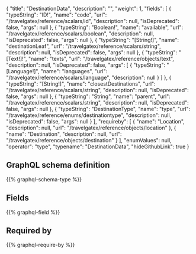 {
  "title": "DestinationData",
  "description": "",
  "weight": 1,
  "fields": [
    {
      "typeString": "ID!",
      "name": "code",
      "url": "/travelgatex/reference/scalars/id",
      "description": null,
      "isDeprecated": false,
      "args": null
    },
    {
      "typeString": "Boolean!",
      "name": "available",
      "url": "/travelgatex/reference/scalars/boolean",
      "description": null,
      "isDeprecated": false,
      "args": null
    },
    {
      "typeString": "[String!]",
      "name": "destinationLeaf",
      "url": "/travelgatex/reference/scalars/string",
      "description": null,
      "isDeprecated": false,
      "args": null
    },
    {
      "typeString": "[Text!]!",
      "name": "texts",
      "url": "/travelgatex/reference/objects/text",
      "description": null,
      "isDeprecated": false,
      "args": [
        {
          "typeString": "[Language!]",
          "name": "languages",
          "url": "/travelgatex/reference/scalars/language",
          "description": null
        }
      ]
    },
    {
      "typeString": "[String!]",
      "name": "closestDestinations",
      "url": "/travelgatex/reference/scalars/string",
      "description": null,
      "isDeprecated": false,
      "args": null
    },
    {
      "typeString": "String",
      "name": "parent",
      "url": "/travelgatex/reference/scalars/string",
      "description": null,
      "isDeprecated": false,
      "args": null
    },
    {
      "typeString": "DestinationType",
      "name": "type",
      "url": "/travelgatex/reference/enums/destinationtype",
      "description": null,
      "isDeprecated": false,
      "args": null
    }
  ],
  "requireby": [
    {
      "name": "Location",
      "description": null,
      "url": "/travelgatex/reference/objects/location"
    },
    {
      "name": "Destination",
      "description": null,
      "url": "/travelgatex/reference/objects/destination"
    }
  ],
  "enumValues": null,
  "operator": "type",
  "typename": "DestinationData",
  "hideGithubLink": true
}
## GraphQL schema definition

{{% graphql-schema-type %}}

## Fields

{{% graphql-field %}}

## Required by

{{% graphql-require-by %}}
